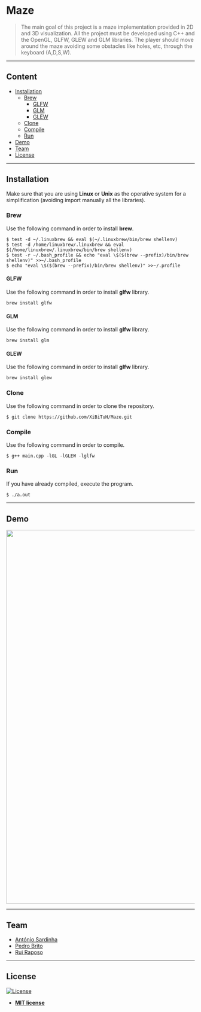 # Maze

> The main goal of this project is a maze implementation provided in 2D and 3D visualization. All the project must be developed using C++ and the OpenGL, GLFW, GLEW and GLM libraries. The player should move around the maze avoiding some obstacles like holes, etc, through the keyboard (A,D,S,W). 

---

## Content

- [Installation](#installation)
	- [Brew](#brew)
		- [GLFW](#glfw)
		- [GLM](#glm)
		- [GLEW](#glew)
	- [Clone](#clone)
	- [Compile](#compile)
	- [Run](#run)
- [Demo](#demo)
- [Team](#team)
- [License](#license)
---

## Installation

Make sure that you are using **Linux** or **Unix** as the operative system for a simplification (avoiding import manually all the libraries).

### Brew

Use the following command in order to install **brew**.

```shell
$ test -d ~/.linuxbrew && eval $(~/.linuxbrew/bin/brew shellenv)
$ test -d /home/linuxbrew/.linuxbrew && eval $(/home/linuxbrew/.linuxbrew/bin/brew shellenv)
$ test -r ~/.bash_profile && echo "eval \$($(brew --prefix)/bin/brew shellenv)" >>~/.bash_profile
$ echo "eval \$($(brew --prefix)/bin/brew shellenv)" >>~/.profile
``` 

#### GLFW

Use the following command in order to install **glfw** library.

```shell
brew install glfw
```

#### GLM

Use the following command in order to install **glfw** library.

```shell
brew install glm
```

#### GLEW

Use the following command in order to install **glfw** library.

```shell
brew install glew
```

### Clone

Use the following command in order to clone the repository.

```shell
$ git clone https://github.com/XiBiTuH/Maze.git
```

### Compile

Use the following command in order to compile.

```shell
$ g++ main.cpp -lGL -lGLEW -lglfw
```

### Run

If you have already compiled, execute the program.

```shell
$ ./a.out
```

---
## Demo

<img src="https://i.imgur.com/dR9wY1e.gif" width="1000">

---
## Team

- [António Sardinha](https://github.com/ToniSardinha64)
- [Pedro Brito](https://github.com/XiBiTuH)
- [Rui Raposo](https://github.com/rui-raposo)
 
---
## License

[![License](http://img.shields.io/:license-mit-blue.svg?style=flat-square)](http://badges.mit-license.org)

- **[MIT license](http://opensource.org/licenses/mit-license.php)**
